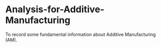 # Analysis-for-Additive-Manufacturing
To record some fundamental information about Additive Manufacturing (AM).
